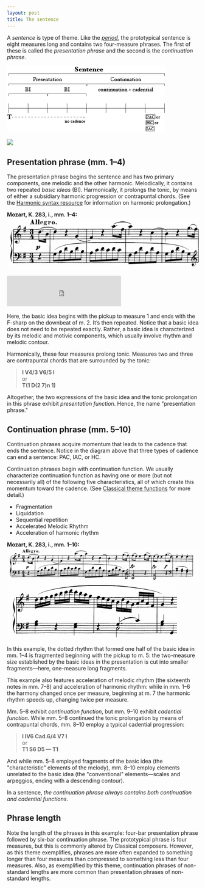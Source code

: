 ```yaml
---
layout: post
title: The sentence
---
```


A *sentence* is type of theme. Like the [*period*](period.html), the prototypical sentence is eight measures long and contains two four-measure phrases. The first of these is called the *presentation phrase* and the second is the *continuation phrase*.

![](Graphics/ClassicalThemes/sentence.png)

<object data="Graphics/ClassicalThemes/sentence.svg" type="image/svg+xml">
  <img src="sentence.png" />
</object>


## Presentation phrase (mm. 1–4) ##

The presentation phrase begins the sentence and has two primary components, one melodic and the other harmonic. Melodically, it contains two repeated *basic ideas* (BI). Harmonically, it prolongs the tonic, by means of either a subsidiary harmonic progression or contrapuntal chords. (See the [Harmonic syntax resource](harmonicSyntax.html) for information on harmonic prolongation.)

**Mozart, K. 283, i., mm. 1–4:**  
[![](Graphics/form/k283-presentation.png)](Graphics/form/k283-presentation.png)

<iframe src="https://embed.spotify.com/?uri=spotify:track:1sknTFvB6zFOtSoyDcqM23" width="300" height="80" frameborder="0" allowtransparency="true"></iframe><br/>

Here, the basic idea begins with the pickup to measure 1 and ends with the F-sharp on the downbeat of m. 2. It’s then repeated. Notice that a basic idea does not need to be repeated exactly. Rather, a basic idea is characterized by its melodic and motivic components, which usually involve rhythm and melodic contour.

Harmonically, these four measures prolong tonic. Measures two and three are contrapuntal chords that are surrounded by the tonic:

> **I V4/3 V6/5 I**  
or  
> **T(1 D(2 7)n 1)**

Altogether, the two expressions of the basic idea and the tonic prolongation in this phrase exhibit *presentation function*. Hence, the name "presentation phrase."

## Continuation phrase (mm. 5–10) ##

Continuation phrases acquire momentum that leads to the cadence that ends the sentence. Notice in the diagram above that three types of cadence can end a sentence: PAC, IAC, or HC.

Continuation phrases begin with continuation function. We usually characterize continuation function as having one or more (but not necessarily all) of the following five characteristics, all of which create this momentum toward the cadence. (See [Classical theme functions](themeFunctions.html) for more detail.)

- Fragmentation  
- Liquidation  
- Sequential repetition
- Accelerated Melodic Rhythm  
- Acceleration of harmonic rhythm

**Mozart, K. 283, i., mm. 1–10:**  
[![](Graphics/form/k283-continuation.png)](Graphics/form/k283-continuation.png)  
[![](Graphics/form/k283-cadential.png)](Graphics/form/k283-cadential.png)  

In this example, the dotted rhythm that formed one half of the basic idea in mm. 1–4 is fragmented beginning with the pickup to m. 5: the two-measure size established by the basic ideas in the presentation is cut into smaller fragments—here, one-measure long fragments.

This example also features acceleration of melodic rhythm (the sixteenth notes in mm. 7–8) and acceleration of harmonic rhythm: while in mm. 1–6 the harmony changed once per measure, beginning at m. 7 the harmonic rhythm speeds up, changing twice per measure.

Mm. 5–8 exhibit *continuation function*, but mm. 9–10 exhibit *cadential function*. While mm. 5–8 continued the tonic prolongation by means of contrapuntal chords, mm. 8–10 employ a typical cadential progression:

> **I IV6 Cad.6/4 V7 I**  
or  
**T1 S6 D5 — T1**

And while mm. 5–8 employed fragments of the basic idea (the "characteristic" elements of the melody), mm. 8–10 employ elements unrelated to the basic idea (the "conventional" elements—scales and arpeggios, ending with a descending contour).

In a sentence, *the continuation phrase always contains both continuation and cadential functions*.

## Phrase length ##

Note the length of the phrases in this example: four-bar presentation phrase followed by six-bar continuation phrase. The prototypical phrase is four measures, but this is commonly altered by Classical composers. However, as this theme exemplifies, phrases are more often expanded to something longer than four measures than compressed to something less than four measures. Also, as exemplified by this theme, continuation phrases of non-standard lengths are more common than presentation phrases of non-standard lengths.